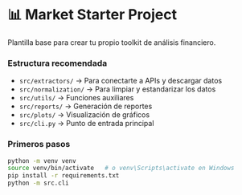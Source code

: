 # 📊 Market Starter Project

Plantilla base para crear tu propio toolkit de análisis financiero.

### Estructura recomendada
- `src/extractors/` → Para conectarte a APIs y descargar datos
- `src/normalization/` → Para limpiar y estandarizar los datos
- `src/utils/` → Funciones auxiliares
- `src/reports/` → Generación de reportes
- `src/plots/` → Visualización de gráficos
- `src/cli.py` → Punto de entrada principal

### Primeros pasos
```bash
python -m venv venv
source venv/bin/activate   # o venv\Scripts\activate en Windows
pip install -r requirements.txt
python -m src.cli
```
